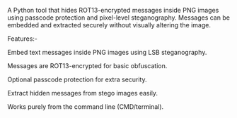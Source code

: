 
A Python tool that hides ROT13-encrypted messages inside PNG images using passcode protection and pixel-level steganography. Messages can be embedded and extracted securely without visually altering the image.

Features:-

Embed text messages inside PNG images using LSB steganography.

Messages are ROT13-encrypted for basic obfuscation.

Optional passcode protection for extra security.

Extract hidden messages from stego images easily.

Works purely from the command line (CMD/terminal).
